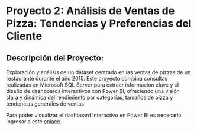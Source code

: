 # Proyecto 2: Análisis de Ventas de Pizza: Tendencias y Preferencias del Cliente
## Descripción del Proyecto:
Exploración y análisis de un dataset centrado en las ventas de pizzas de un restaurante durante el año 2015. Este proyecto combina consultas realizadas en Microsoft SQL Server para extraer información clave y el diseño de dashboards interactivos con Power BI, ofreciendo una visión clara y dinámica del rendimiento por categorías, tamaños de pizza y tendencias generales de ventas

Para poder visualizar el dashboard interactivo en Power Bi es necesario ingresar a este [enlace](https://app.powerbi.com/view?r=eyJrIjoiZjIzM2U0ZjctNWRlYi00N2MwLWIwMzQtNmJkY2U2NWI2YzlkIiwidCI6ImU0NmQzODYyLTg1OTUtNDVkMS05YjY5LTYzMDc5OGQ4OTAyZCIsImMiOjR9&pageName=c56b29c87c2ab31f3f06).
